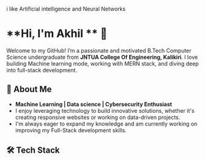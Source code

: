 i like Artificial intelligence and Neural Networks

#  **Hi, I'm Akhil ** 👋

Welcome to my GitHub! I’m a passionate and motivated B.Tech Computer Science undergraduate from **JNTUA College Of Engineering, Kalikiri**. I love building Machine learning mode, working with MERN stack, and diving deep into full-stack development.

## 🚀 **About Me**
- **Machine Learning | Data science | Cybersecurity Enthusiast**
- I enjoy leveraging technology to build innovative solutions, whether it's creating responsive websites or working on data-driven projects.
- I'm always eager to expand my knowledge and am currently working on improving my Full-Stack development skills.

## 🛠️ **Tech Stack**


